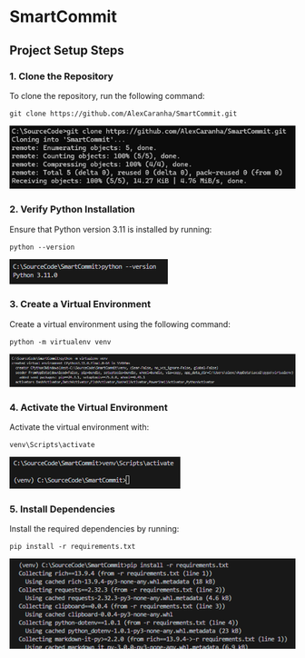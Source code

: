 # SmartCommit

## Project Setup Steps

### 1. Clone the Repository
To clone the repository, run the following command:
```prompt
git clone https://github.com/AlexCaranha/SmartCommit.git
```
<img src="assets/clone_repository.png" alt="Clone Repository">

### 2. Verify Python Installation
Ensure that Python version 3.11 is installed by running:
```prompt
python --version
```
<img src="assets/python_version.png" alt="Python Version">

### 3. Create a Virtual Environment
Create a virtual environment using the following command:
```prompt
python -m virtualenv venv
```
<img src="assets/virtual_env_venv.png" alt="Virtual Environment">

### 4. Activate the Virtual Environment
Activate the virtual environment with:
```prompt
venv\Scripts\activate
```
<img src="assets/venv_activate.png" alt="Activate Virtual Environment">

### 5. Install Dependencies
Install the required dependencies by running:
```prompt
pip install -r requirements.txt
```
<img src="assets/install_dependencies.png" alt="Install Dependencies">
